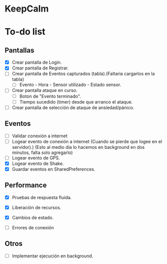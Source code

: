 # KeepCalm

# To-do list
## Pantallas
- [x] Crear pantalla de Login.
- [x] Crear pantalla de Registrar.
- [ ] Crear pantalla de Eventos capturados (tabla).(Faltaria cargarlos en la tabla)
    - [ ] Evento - Hora - Sensor utilizado - Estado sensor.
- [ ] Crear pantalla ataque en curso.
    - [ ] Boton de "Evento terminado".
    - [ ] Tiempo sucedido (timer) desde que arranco el ataque.
- [ ] Crear pantalla de selección de ataque de ansiedad/pánico.

## Eventos
- [ ] Validar conexión a internet
- [ ] Logear evento de conexión a internet (Cuando se pierde que logee en el servidor).)
    (Esto al medio dia lo hacemos en background en dos minutos, falta solo agregarlo)
- [ ] Logear evento de GPS.
- [x] Logear evento de Shake.
- [x] Guardar eventos en SharedPreferences.

## Performance
- [x] Pruebas de respuesta fluida.
- [x] Liberación de recursos.
- [x] Cambios de estado.
- [ ] Errores de conexión


## Otros
- [ ] Implementar ejecución en background.


